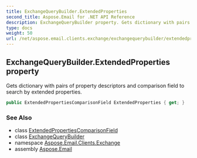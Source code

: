 ```yaml
---
title: ExchangeQueryBuilder.ExtendedProperties
second_title: Aspose.Email for .NET API Reference
description: ExchangeQueryBuilder property. Gets dictionary with pairs of property descriptors and comparison field to search by extended properties
type: docs
weight: 50
url: /net/aspose.email.clients.exchange/exchangequerybuilder/extendedproperties/
---
```

## ExchangeQueryBuilder.ExtendedProperties property

Gets dictionary with pairs of property descriptors and comparison field to search by extended properties.

```csharp
public ExtendedPropertiesComparisonField ExtendedProperties { get; }
```

### See Also

* class [ExtendedPropertiesComparisonField](../../extendedpropertiescomparisonfield/)
* class [ExchangeQueryBuilder](../)
* namespace [Aspose.Email.Clients.Exchange](../../exchangequerybuilder/)
* assembly [Aspose.Email](../../../)


